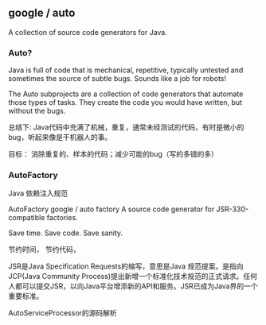 ## google / auto

A collection of source code generators for Java.

### Auto?
Java is full of code that is mechanical, repetitive, typically untested and sometimes the source of subtle bugs. Sounds like a job for robots!

The Auto subprojects are a collection of code generators that automate those types of tasks. They create the code you would have written, but without the bugs.

总结下: Java代码中充满了机械，重复，通常未经测试的代码，有时是微小的bug，听起来像是干机器人的事。

目标： 消除重复的、样本的代码；减少可能的bug（写的多错的多）


### AutoFactory


Java 依赖注入规范

AutoFactory google / auto factory
A source code generator for JSR-330-compatible factories.

Save time. Save code. Save sanity.

节约时间， 节约代码，

JSR是Java Specification Requests的缩写，意思是Java 规范提案。是指向JCP(Java Community Process)提出新增一个标准化技术规范的正式请求。任何人都可以提交JSR，以向Java平台增添新的API和服务。JSR已成为Java界的一个重要标准。


AutoServiceProcessor的源码解析
